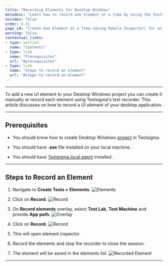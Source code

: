 ```yaml
---
title: "Recording Elements for Desktop Windows"
metadesc: "Learn how to record one element at a time by using the Testsigma mobile inspector for a dekstop application project in Testsigma application."
noindex: false
order: 6.51
page_id: "Create One Element at a Time (Using Mobile Inspector) for an desktop windows project"
warning: false
contextual_links:
- type: section
  name: "Contents"
- type: link
  name: "Prerequisites"
  url: "#prerequisites"
- type: link
  name: "Steps to record an element"
  url: "#steps-to-record-an-element"
---
```


---



To add a new UI element to your Desktop Windows project you can create it manually or record each element using Testsigma's test recorder. This article discusses on how to record a UI element of your desktop application.

---

## **Prerequisites**

- You should know how to create Desktop Windows [project](https://testsigma.com/docs/projects/overview/) in Testsigma.

- You should have **.exe** file installed on your local machine.. 

- You should have [Testsigma local agent](https://testsigma.com/docs/agent/setup-on-windows-mac-linux/) installed .

---

## **Steps to Record an Element**

1. Navigate to **Create Tests > Elements**.
![Elements](https://s3.amazonaws.com/static-docs.testsigma.com/new_images/projects/applications/dwenav.png)


2. Click on **Record**.
![Record](https://s3.amazonaws.com/static-docs.testsigma.com/new_images/projects/applications/dwecor.png)


3. On **Record elements** overlay, select **Test Lab**, **Test Machine** and provide **App path**.
![Overlay](https://s3.amazonaws.com/static-docs.testsigma.com/new_images/projects/applications/dweed.png)


4. Click on **Record**.
![Record](https://s3.amazonaws.com/static-docs.testsigma.com/new_images/projects/applications/dweconr.png)


5. This will open element inspector. 


6. Record the elements and stop the recorder to close the session. 


7. The element will be saved in the elements list. 
![Recorded Element](https://s3.amazonaws.com/static-docs.testsigma.com/new_images/projects/applications/dweseiel.png)


---